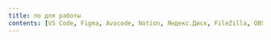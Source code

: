 ```yaml
---
title: по для работы
contents: [VS Code, Figma, Avocode, Notion, Яндекс.Диск, FileZilla, OBS Studio, Adobe Premiere Pro, Adobe Audition, Loom]
---
```

